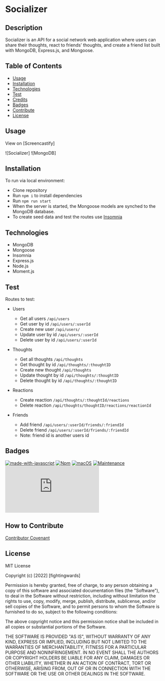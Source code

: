 # Socializer

## Description

Socializer is an API for a social network web application where users can share their thoughts, react to friends’ thoughts, and create a friend list built with MongoDB, Express.js, and Mongoose.

## Table of Contents

- [Usage](#usage)
- [Installation](#installation)
- [Technologies](#technologies)
- [Test](#test)
- [Credits](#credits)
- [Badges](#badges)
- [Contribute](#how-to-contribute)
- [License](#license)

## Usage

View on [Screencastify]

![Socializer]
![MongoDB]

## Installation

To run via local environment:

- Clone repository
- Run `npm i` to install dependencies
- Run `npm run start`
- When the server is started, the Mongoose models are synched to the MongoDB database.
- To create seed data and test the routes use [Insomnia](https://insomnia.rest/)

## Technologies

- MongoDB
- Mongoose
- Insomnia
- Express.js
- Node.js
- Moment.js

## Test

Routes to test:

- Users

  - Get all users `/api/users`
  - Get user by id `/api/users/:userId`
  - Create new user `/api/users/`
  - Update user by id `/api/users/:userId`
  - Delete user by id `/api/users/:userId`

- Thoughts

  - Get all thoughts `/api/thoughts`
  - Get thought by id `/api/thoughts/:thoughtID`
  - Create new thought `/api/thoughts`
  - Update thought by id `/api/thoughts/:thoughtID`
  - Delete thought by id `/api/thoughts/:thoughtID`

- Reactions

  - Create reaction `/api/thoughts/:thoughtId/reactions`
  - Delete reaction `/api/thoughts/thoughtID/reactions/reactionId`

- Friends
  - Add friend `/api/users/:userId/friends/:friendId`
  - Delete friend `/api/users/:userId/friends/:friendId`
  * Note: friend id is another users id

## Badges

[![made-with-javascript](https://img.shields.io/badge/Made%20with-JavaScript-1f425f.svg)](https://www.javascript.com)
[![Npm](https://badgen.net/badge/icon/npm?icon=npm&label)](https://https://npmjs.com/)
[![macOS](https://svgshare.com/i/ZjP.svg)](https://svgshare.com/i/ZjP.svg)
[![Maintenance](https://img.shields.io/badge/Maintained%3F-no-red.svg)](https://bitbucket.org/lbesson/ansi-colors)
[![GitHub license](https://badgen.net/github/license/Naereen/Strapdown.js)](https://github.com/Naereen/StrapDown.js/blob/master/LICENSE)

## How to Contribute

[Contributor Covenant](https://www.contributor-covenant.org/)

## License

MIT License

Copyright (c) [2022] [fightingwards]

Permission is hereby granted, free of charge, to any person obtaining a copy
of this software and associated documentation files (the "Software"), to deal
in the Software without restriction, including without limitation the rights
to use, copy, modify, merge, publish, distribute, sublicense, and/or sell
copies of the Software, and to permit persons to whom the Software is
furnished to do so, subject to the following conditions:

The above copyright notice and this permission notice shall be included in all
copies or substantial portions of the Software.

THE SOFTWARE IS PROVIDED "AS IS", WITHOUT WARRANTY OF ANY KIND, EXPRESS OR
IMPLIED, INCLUDING BUT NOT LIMITED TO THE WARRANTIES OF MERCHANTABILITY,
FITNESS FOR A PARTICULAR PURPOSE AND NONINFRINGEMENT. IN NO EVENT SHALL THE
AUTHORS OR COPYRIGHT HOLDERS BE LIABLE FOR ANY CLAIM, DAMAGES OR OTHER
LIABILITY, WHETHER IN AN ACTION OF CONTRACT, TORT OR OTHERWISE, ARISING FROM,
OUT OF OR IN CONNECTION WITH THE SOFTWARE OR THE USE OR OTHER DEALINGS IN THE
SOFTWARE.
